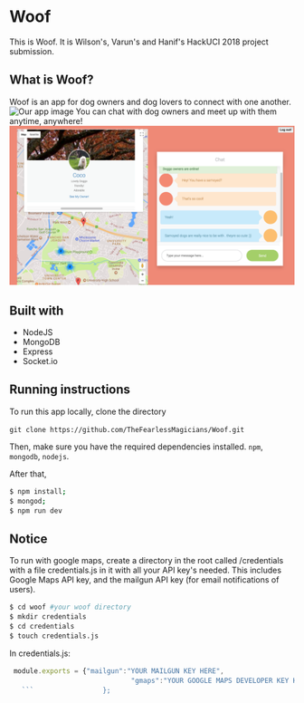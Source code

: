 # Woof
This is Woof. It is Wilson's, Varun's and Hanif's HackUCI 2018 project submission.

## What is Woof?
Woof is an app for dog owners and dog lovers to connect with one another.
![Our app image](https://github.com/TheFearlessMagicians/Woof/blob/master/public/woof.png)
You can chat with dog owners and meet up with them anytime, anywhere!
![Our app image](https://github.com/TheFearlessMagicians/Woof/blob/master/public/in_app.png)

## Built with
* NodeJS
* MongoDB
* Express
* Socket.io

## Running instructions

To run this app locally, clone the directory

`git clone https://github.com/TheFearlessMagicians/Woof.git`

Then, make sure you have the required dependencies installed. `npm`, `mongodb`, `nodejs`.

After that,
```sh
$ npm install;
$ mongod;
$ npm run dev
```

## Notice
To run with google maps, create a directory in the root called /credentials with a file credentials.js in it with all your API key's needed. This includes Google Maps API key, and the mailgun API key (for email notifications of users).
```sh
$ cd woof #your woof directory
$ mkdir credentials
$ cd credentials
$ touch credentials.js
```

In credentials.js:
```javascript
 module.exports = {"mailgun":"YOUR MAILGUN KEY HERE",
                              "gmaps":"YOUR GOOGLE MAPS DEVELOPER KEY HERE"
   ```                 };
